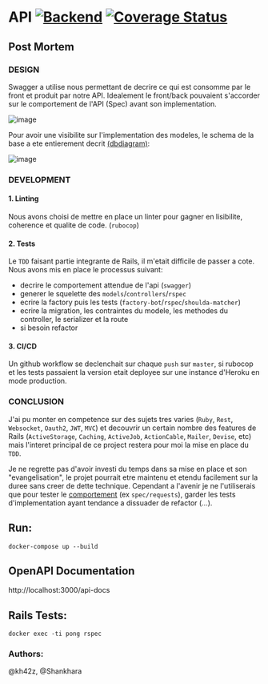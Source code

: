 # API [![Backend](https://github.com/kh42z/p42ng/actions/workflows/workflow.yml/badge.svg)](https://github.com/kh42z/p42ng/actions/workflows/workflow.yml) [![Coverage Status](https://coveralls.io/repos/github/kh42z/p42ng/badge.svg?branch=master&t=t8ICMV)](https://coveralls.io/github/kh42z/p42ng?branch=master)

## Post Mortem

### DESIGN

Swagger a utilise nous permettant de decrire ce qui est consomme par le front et produit par notre API. Idealement le front/back pouvaient s'accorder sur le comportement de l'API (Spec) avant son implementation.

   ![image](https://user-images.githubusercontent.com/60870254/120332312-eb436680-c2ee-11eb-9cd1-aafe11403ae4.png)
   
Pour avoir une visibilite sur l'implementation des modeles, le schema de la base a ete entierement decrit [(dbdiagram)](https://dbdiagram.io/):

![image](https://user-images.githubusercontent.com/60870254/120334875-4ece9380-c2f1-11eb-84e4-5d9d45d545fe.png)


### DEVELOPMENT

#### 1. Linting 
Nous avons choisi de mettre en place un linter pour gagner en lisibilite, coherence et qualite de code. (`rubocop`)

#### 2. Tests

Le `TDD` faisant partie integrante de Rails, il m'etait difficile de passer a cote. Nous avons mis en place le processus suivant:
- decrire le comportement attendue de l'api (`swagger`)
- generer le squelette des `models`/`controllers`/`rspec`
- ecrire la factory puis les tests (`factory-bot`/`rspec`/`shoulda-matcher`) 
- ecrire la migration, les contraintes du modele, les methodes du controller, le serializer et la route
- si besoin refactor

#### 3. CI/CD

Un github workflow se declenchait sur chaque `push` sur `master`, si rubocop et les tests passaient la version etait deployee sur une instance d'Heroku en mode production.

### CONCLUSION

J'ai pu monter en competence sur des sujets tres varies (`Ruby`, `Rest`, `Websocket`, `Oauth2`, `JWT`, `MVC`) et decouvrir un certain nombre des features de Rails (`ActiveStorage`, `Caching`, `ActiveJob`, `ActionCable`, `Mailer`, `Devise`, etc) mais l'interet principal de ce project restera pour moi la mise en place du `TDD`.

Je ne regrette pas d'avoir investi du temps dans sa mise en place et son "evangelisation", le projet pourrait etre maintenu et etendu facilement sur la duree sans creer de dette technique. Cependant a l'avenir je ne l'utiliserais que pour tester le [comportement](https://www.youtube.com/watch?v=EZ05e7EMOLM) (ex `spec/requests`), garder les tests d'implementation ayant tendance a dissuader de refactor (...).

## Run:
`docker-compose up --build`

## OpenAPI Documentation

http://localhost:3000/api-docs

## Rails Tests:

`docker exec -ti pong rspec`

### Authors:

@kh42z, @Shankhara

